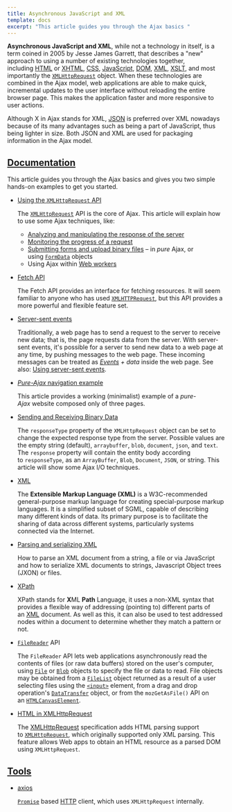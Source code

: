 ```yaml
---
title: Asynchronous JavaScript and XML
template: docs
excerpt: "This article guides you through the Ajax basics "
---
```

<!--StartFragment-->

**Asynchronous JavaScript and XML**, while not a technology in itself, is a term coined in 2005 by Jesse James Garrett, that describes a "new" approach to using a number of existing technologies together, including [HTML](https://developer.mozilla.org/en-US/docs/Web/HTML) or [XHTML](https://developer.mozilla.org/en-US/docs/Glossary/XHTML), [CSS](https://developer.mozilla.org/en-US/docs/Web/CSS), [JavaScript](https://developer.mozilla.org/en-US/docs/Web/JavaScript), [DOM](https://developer.mozilla.org/en-US/docs/Web/API/Document_Object_Model), [XML](https://developer.mozilla.org/en-US/docs/Web/XML), [XSLT](https://developer.mozilla.org/en-US/docs/Web/XSLT), and most importantly the [`XMLHttpRequest`](https://developer.mozilla.org/en-US/docs/Web/API/XMLHttpRequest) object. When these technologies are combined in the Ajax model, web applications are able to make quick, incremental updates to the user interface without reloading the entire browser page. This makes the application faster and more responsive to user actions.

Although X in Ajax stands for XML, [JSON](https://developer.mozilla.org/en-US/docs/Glossary/JSON) is preferred over XML nowadays because of its many advantages such as being a part of JavaScript, thus being lighter in size. Both JSON and XML are used for packaging information in the Ajax model.

## [Documentation](https://developer.mozilla.org/en-US/docs/Web/Guide/AJAX#documentation "Permalink to Documentation")

This article guides you through the Ajax basics and gives you two simple hands-on examples to get you started.

* [Using the `XMLHttpRequest` API](https://developer.mozilla.org/en-US/docs/Web/API/XMLHttpRequest/Using_XMLHttpRequest)

  The [`XMLHttpRequest`](https://developer.mozilla.org/en-US/docs/Web/API/XMLHttpRequest) API is the core of Ajax. This article will explain how to use some Ajax techniques, like:

  * [Analyzing and manipulating the response of the server](https://developer.mozilla.org/en-US/docs/Web/API/XMLHttpRequest/Using_XMLHttpRequest#handling_responses)
  * [Monitoring the progress of a request](https://developer.mozilla.org/en-US/docs/Web/API/XMLHttpRequest/Using_XMLHttpRequest#monitoring_progress)
  * [Submitting forms and upload binary files](https://developer.mozilla.org/en-US/docs/Web/API/XMLHttpRequest/Using_XMLHttpRequest#submitting_forms_and_uploading_files) – in *pure* Ajax, or using [`FormData`](https://developer.mozilla.org/en-US/docs/Web/API/FormData) objects
  * Using Ajax within [Web workers](https://developer.mozilla.org/en-US/docs/Web/API/Worker)
* [Fetch API](https://developer.mozilla.org/en-US/docs/Web/API/Fetch_API)

  The Fetch API provides an interface for fetching resources. It will seem familiar to anyone who has used [`XMLHTTPRequest`](https://developer.mozilla.org/en-US/docs/Web/API/XMLHttpRequest), but this API provides a more powerful and flexible feature set.
* [Server-sent events](https://developer.mozilla.org/en-US/docs/Web/API/Server-sent_events)

  Traditionally, a web page has to send a request to the server to receive new data; that is, the page requests data from the server. With server-sent events, it's possible for a server to send new data to a web page at any time, by pushing messages to the web page. These incoming messages can be treated as *[Events](https://developer.mozilla.org/en-US/docs/Web/API/Event) + data* inside the web page. See also: [Using server-sent events](https://developer.mozilla.org/en-US/docs/Web/API/Server-sent_events/Using_server-sent_events).
* [*Pure-Ajax* navigation example](https://developer.mozilla.org/en-US/docs/Web/API/History_API/Example)

  This article provides a working (minimalist) example of a *pure-Ajax* website composed only of three pages.
* [Sending and Receiving Binary Data](https://developer.mozilla.org/en-US/docs/Web/API/XMLHttpRequest/Sending_and_Receiving_Binary_Data)

  The `responseType` property of the `XMLHttpRequest` object can be set to change the expected response type from the server. Possible values are the empty string (default), `arraybuffer`, `blob`, `document`, `json`, and `text`. The `response` property will contain the entity body according to `responseType`, as an `ArrayBuffer`, `Blob`, `Document`, `JSON`, or string. This article will show some Ajax I/O techniques.
* [XML](https://developer.mozilla.org/en-US/docs/Web/XML)

  The **Extensible Markup Language (XML)** is a W3C-recommended general-purpose markup language for creating special-purpose markup languages. It is a simplified subset of SGML, capable of describing many different kinds of data. Its primary purpose is to facilitate the sharing of data across different systems, particularly systems connected via the Internet.
* [Parsing and serializing XML](https://developer.mozilla.org/en-US/docs/Web/Guide/Parsing_and_serializing_XML)

  How to parse an XML document from a string, a file or via JavaScript and how to serialize XML documents to strings, Javascript Object trees (JXON) or files.
* [XPath](https://developer.mozilla.org/en-US/docs/Web/XPath)

  XPath stands for **X**ML **Path** Language, it uses a non-XML syntax that provides a flexible way of addressing (pointing to) different parts of an [XML](https://developer.mozilla.org/en-US/docs/Web/XML) document. As well as this, it can also be used to test addressed nodes within a document to determine whether they match a pattern or not.
* [`FileReader`](https://developer.mozilla.org/en-US/docs/Web/API/FileReader) API

  The `FileReader` API lets web applications asynchronously read the contents of files (or raw data buffers) stored on the user's computer, using [`File`](https://developer.mozilla.org/en-US/docs/Web/API/File) or [`Blob`](https://developer.mozilla.org/en-US/docs/Web/API/Blob) objects to specify the file or data to read. File objects may be obtained from a [`FileList`](https://developer.mozilla.org/en-US/docs/Web/API/FileList) object returned as a result of a user selecting files using the [`<input>`](https://developer.mozilla.org/en-US/docs/Web/HTML/Element/input) element, from a drag and drop operation's [`DataTransfer`](https://developer.mozilla.org/en-US/docs/Web/API/DataTransfer) object, or from the `mozGetAsFile()` API on an [`HTMLCanvasElement`](https://developer.mozilla.org/en-US/docs/Web/API/HTMLCanvasElement).
* [HTML in XMLHttpRequest](https://developer.mozilla.org/en-US/docs/Web/API/XMLHttpRequest/HTML_in_XMLHttpRequest)

  The [XMLHttpRequest](https://xhr.spec.whatwg.org/) specification adds HTML parsing support to [`XMLHttpRequest`](https://developer.mozilla.org/en-US/docs/Web/API/XMLHttpRequest), which originally supported only XML parsing. This feature allows Web apps to obtain an HTML resource as a parsed DOM using `XMLHttpRequest`.

## [Tools](https://developer.mozilla.org/en-US/docs/Web/Guide/AJAX#tools "Permalink to Tools")

* [axios](https://github.com/axios/axios)

  [`Promise`](https://developer.mozilla.org/en-US/docs/Web/JavaScript/Reference/Global_Objects/Promise) based [HTTP](https://developer.mozilla.org/en-US/docs/Glossary/HTTP) client, which uses `XMLHttpRequest` internally.

<!--EndFragment-->